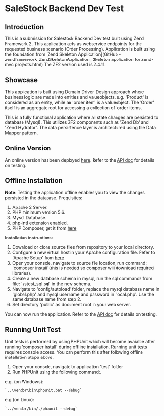 SaleStock Backend Dev Test
==========================

Introduction
------------
This is a submission for Salestock Backend Dev test built using Zend Framework 2.
This application acts as webservice endpoints for the requested business scenario (Order Processing).
Application is built using the foundation from [Zend Skeleton Application](GitHub - zendframework_ZendSkeletonApplication_ Skeleton application for zend-mvc projects.html)
The ZF2 version used is 2.4.11.

Showcase
--------
This application is built using Domain Driven Design approach where business logic are made into entities and valueobjects.
e.g. 'Product' is considered as an entity, while an 'order item' is a valueobject. The 'Order' itself is an aggregate root for accessing a collection of 'order items'.

This is a fully functional application where all state changes are persisted to database (Mysql). 
This utilizes ZF2 components such as 'Zend Db' and 'Zend Hydrator'.
The data persistence layer is architectured using the Data Mapper pattern.

Online Version
--------------
An online version has been deployed [here](http://128.199.104.220/~andi/public/).
Refer to the [API doc](APIDOC.md) for details on testing.

Offline Installation
--------------------
**Note**: Testing the application offline enables you to view the changes persisted in the database.
Prequisites:
1. Apache 2 Server.
2. PHP minimum version 5.6.
3. Mysql Database.
4. php-intl extension enabled.
5. PHP Composer, get it from [here](https://getcomposer.org/download/)

Installation instructions:
1. Download or clone source files from repository to your local directory.
2. Configure a new virtual host in your Apache configuration file. Refer to 'Apache Setup' from [here](https://github.com/zendframework/ZendSkeletonApplication/blob/master/README.md)
2. Open your console, navigate to source file location, run command: 'composer install' (this is needed so composer will download required libraries).
3. Create a new database schema in mysql, run the sql commands from file: 'sstest_sql.sql' in the new schema.
4. Navigate to 'config/autoload' folder, replace the mysql database name in 'global.php' and mysql username and password in 'local.php'. Use the same database name from step 2.
5. Set directory 'public' as document root in your web server.

You can now run the application. Refer to the [API doc](APIDOC.md) for details on testing.

Running Unit Test
-----------------
Unit tests is performed by using PHPUnit which will become avaialbe after running 'composer install' during offline installation.
Running unit tests requires console access. You can perform this after following offline installation steps above.
1. Open your console, navigate to application 'test' folder
2. Run PHPUnit using the following command:.

e.g. (on Windows):

    `..\vendor\bin\phpunit.bat --debug`

e.g (on Linux):

    `../vendor/bin/./phpunit --debug`
